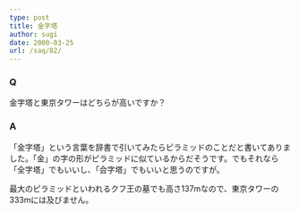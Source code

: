 ```yaml
---
type: post
title: 金字塔
author: sugi
date: 2000-03-25
url: /saq/82/
---
```

### Q 

金字塔と東京タワーはどちらが高いですか？

### A 

「金字塔」という言葉を辞書で引いてみたらピラミッドのことだと書いてありました。「金」の字の形がピラミッドに似ているからだそうです。でもそれなら「全字塔」でもいいし、「会字塔」でもいいと思うのですが。

最大のピラミッドといわれるクフ王の墓でも高さ137mなので、東京タワーの333mには及びません。
